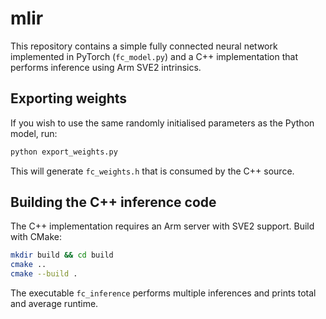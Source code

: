 # mlir

This repository contains a simple fully connected neural network implemented in PyTorch (`fc_model.py`) and a C++ implementation that performs inference using Arm SVE2 intrinsics.

## Exporting weights

If you wish to use the same randomly initialised parameters as the Python model, run:

```bash
python export_weights.py
```

This will generate `fc_weights.h` that is consumed by the C++ source.

## Building the C++ inference code

The C++ implementation requires an Arm server with SVE2 support. Build with CMake:

```bash
mkdir build && cd build
cmake ..
cmake --build .
```

The executable `fc_inference` performs multiple inferences and prints total and average runtime.
